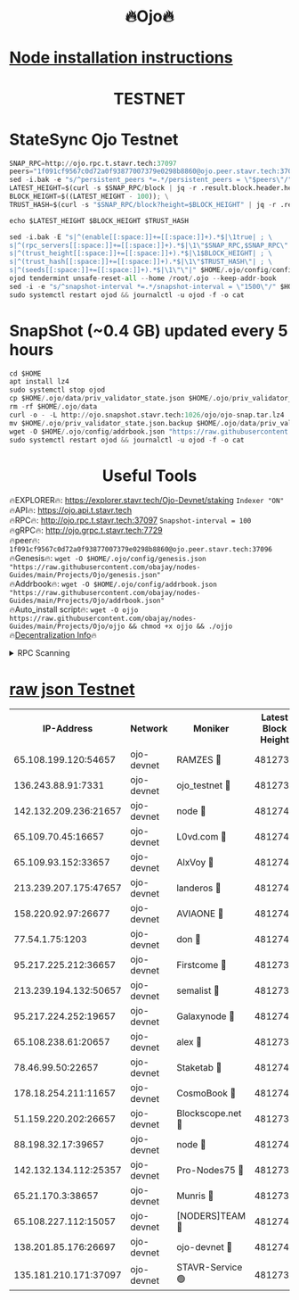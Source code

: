 <h1 align="center"> 🔥Ojo🔥</h1>

[Node installation instructions](https://github.com/obajay/nodes-Guides/tree/main/Projects/Ojo)
=

<h1 align="center"> TESTNET</h1>

# StateSync Ojo Testnet
```python
SNAP_RPC=http://ojo.rpc.t.stavr.tech:37097
peers="1f091cf9567c0d72a0f93877007379e0298b8860@ojo.peer.stavr.tech:37096"
sed -i.bak -e "s/^persistent_peers *=.*/persistent_peers = \"$peers\"/" $HOME/.ojo/config/config.toml
LATEST_HEIGHT=$(curl -s $SNAP_RPC/block | jq -r .result.block.header.height); \
BLOCK_HEIGHT=$((LATEST_HEIGHT - 100)); \
TRUST_HASH=$(curl -s "$SNAP_RPC/block?height=$BLOCK_HEIGHT" | jq -r .result.block_id.hash)

echo $LATEST_HEIGHT $BLOCK_HEIGHT $TRUST_HASH

sed -i.bak -E "s|^(enable[[:space:]]+=[[:space:]]+).*$|\1true| ; \
s|^(rpc_servers[[:space:]]+=[[:space:]]+).*$|\1\"$SNAP_RPC,$SNAP_RPC\"| ; \
s|^(trust_height[[:space:]]+=[[:space:]]+).*$|\1$BLOCK_HEIGHT| ; \
s|^(trust_hash[[:space:]]+=[[:space:]]+).*$|\1\"$TRUST_HASH\"| ; \
s|^(seeds[[:space:]]+=[[:space:]]+).*$|\1\"\"|" $HOME/.ojo/config/config.toml
ojod tendermint unsafe-reset-all --home /root/.ojo --keep-addr-book
sed -i -e "s/^snapshot-interval *=.*/snapshot-interval = \"1500\"/" $HOME/.ojo/config/app.toml
sudo systemctl restart ojod && journalctl -u ojod -f -o cat
```
# SnapShot (~0.4 GB) updated every 5 hours
```python
cd $HOME
apt install lz4
sudo systemctl stop ojod
cp $HOME/.ojo/data/priv_validator_state.json $HOME/.ojo/priv_validator_state.json.backup
rm -rf $HOME/.ojo/data
curl -o - -L http://ojo.snapshot.stavr.tech:1026/ojo/ojo-snap.tar.lz4 | lz4 -c -d - | tar -x -C $HOME/.ojo --strip-components 2
mv $HOME/.ojo/priv_validator_state.json.backup $HOME/.ojo/data/priv_validator_state.json
wget -O $HOME/.ojo/config/addrbook.json "https://raw.githubusercontent.com/obajay/nodes-Guides/main/Projects/Ojo/addrbook.json"
sudo systemctl restart ojod && journalctl -u ojod -f -o cat
```
 <h1 align="center"> Useful Tools</h1>

🔥EXPLORER🔥:        https://explorer.stavr.tech/Ojo-Devnet/staking        `Indexer "ON"` \
🔥API🔥:                     https://ojo.api.t.stavr.tech \
🔥RPC🔥:                    http://ojo.rpc.t.stavr.tech:37097              `Snapshot-interval = 100` \
🔥gRPC🔥:                  http://ojo.grpc.t.stavr.tech:7729 \
🔥peer🔥:                   `1f091cf9567c0d72a0f93877007379e0298b8860@ojo.peer.stavr.tech:37096` \
🔥Genesis🔥:    ```wget -O $HOME/.ojo/config/genesis.json "https://raw.githubusercontent.com/obajay/nodes-Guides/main/Projects/Ojo/genesis.json"``` \
🔥Addrbook🔥:    ```wget -O $HOME/.ojo/config/addrbook.json "https://raw.githubusercontent.com/obajay/nodes-Guides/main/Projects/Ojo/addrbook.json"``` \
🔥Auto_install script🔥: ```wget -O ojjo https://raw.githubusercontent.com/obajay/nodes-Guides/main/Projects/Ojo/ojjo && chmod +x ojjo && ./ojjo``` \
🔥[Decentralization Info](https://github.com/obajay/StateSync-snapshots/tree/main/Projects/Ojo/Decentralization)🔥



<details>
<summary>RPC Scanning</summary>

<h2 align="center"> We scan nodes in real time every 4 hours. And we provide the final result of RPC endpoints.
We cannot influence the operation of these nodes in any way. </h2>


```python
If Voting Power is higher than 0 --> then the Node is a validator of the network and may be subject to attack and be a potential threat to the chain.
```
```python
We marked such validators with a red symbol
```

</details>

[raw json Testnet](https://rpc-check.ojot.stavr.tech/ojot/rpc-ojot-result.json)
=


<table><tr><th>IP-Address</th><th>Network</th><th>Moniker</th><th>Latest Block Height</th><th>Earliest Block Height</th><th>Catching Up</th><th>Tx Index</th><th>Voting Power</th><th>Scan Time</th></tr><tr><td>65.108.199.120:54657</td><td>ojo-devnet</td><td>RAMZES 🔴</td><td>4812738</td><td>306156</td><td>False</td><td>on</td><td>15420</td><td>2024-01-04T21:37:48.478148452UTC</td></tr><tr><td>136.243.88.91:7331</td><td>ojo-devnet</td><td>ojo_testnet 🔴</td><td>4812739</td><td>308845</td><td>False</td><td>on</td><td>1000</td><td>2024-01-04T21:37:56.898022890UTC</td></tr><tr><td>142.132.209.236:21657</td><td>ojo-devnet</td><td>node 🔴</td><td>4812742</td><td>350001</td><td>False</td><td>on</td><td>1999</td><td>2024-01-04T21:38:12.383880984UTC</td></tr><tr><td>65.109.70.45:16657</td><td>ojo-devnet</td><td>L0vd.com 🔴</td><td>4812744</td><td>695918</td><td>False</td><td>off</td><td>998</td><td>2024-01-04T21:38:23.406051162UTC</td></tr><tr><td>65.109.93.152:33657</td><td>ojo-devnet</td><td>AlxVoy 🔴</td><td>4812742</td><td>2319801</td><td>False</td><td>on</td><td>4536782</td><td>2024-01-04T21:38:12.104168302UTC</td></tr><tr><td>213.239.207.175:47657</td><td>ojo-devnet</td><td>landeros 🔴</td><td>4812741</td><td>2714001</td><td>False</td><td>off</td><td>11083</td><td>2024-01-04T21:38:07.660030254UTC</td></tr><tr><td>158.220.92.97:26677</td><td>ojo-devnet</td><td>AVIAONE 🔴</td><td>4812741</td><td>2754001</td><td>False</td><td>on</td><td>13867</td><td>2024-01-04T21:38:07.412574584UTC</td></tr><tr><td>77.54.1.75:1203</td><td>ojo-devnet</td><td>don 🔴</td><td>4812743</td><td>2906401</td><td>False</td><td>on</td><td>10</td><td>2024-01-04T21:38:15.258042586UTC</td></tr><tr><td>95.217.225.212:36657</td><td>ojo-devnet</td><td>Firstcome 🔴</td><td>4812739</td><td>2985946</td><td>False</td><td>on</td><td>13566</td><td>2024-01-04T21:37:54.560710991UTC</td></tr><tr><td>213.239.194.132:50657</td><td>ojo-devnet</td><td>semalist 🔴</td><td>4812738</td><td>3223522</td><td>False</td><td>on</td><td>21037</td><td>2024-01-04T21:37:48.776655907UTC</td></tr><tr><td>95.217.224.252:19657</td><td>ojo-devnet</td><td>Galaxynode 🔴</td><td>4812743</td><td>3685492</td><td>False</td><td>on</td><td>11888</td><td>2024-01-04T21:38:20.237075131UTC</td></tr><tr><td>65.108.238.61:20657</td><td>ojo-devnet</td><td>alex 🔴</td><td>4812738</td><td>4158001</td><td>False</td><td>on</td><td>11359</td><td>2024-01-04T21:37:48.077545367UTC</td></tr><tr><td>78.46.99.50:22657</td><td>ojo-devnet</td><td>Staketab 🔴</td><td>4812744</td><td>4254801</td><td>False</td><td>on</td><td>1276</td><td>2024-01-04T21:38:23.672665457UTC</td></tr><tr><td>178.18.254.211:11657</td><td>ojo-devnet</td><td>CosmoBook 🔴</td><td>4812742</td><td>4392001</td><td>False</td><td>off</td><td>1057</td><td>2024-01-04T21:38:14.742050275UTC</td></tr><tr><td>51.159.220.202:26657</td><td>ojo-devnet</td><td>Blockscope.net 🔴</td><td>4812738</td><td>4425001</td><td>False</td><td>on</td><td>981</td><td>2024-01-04T21:37:47.662301281UTC</td></tr><tr><td>88.198.32.17:39657</td><td>ojo-devnet</td><td>node 🔴</td><td>4812743</td><td>4710001</td><td>False</td><td>on</td><td>82691</td><td>2024-01-04T21:38:15.497037909UTC</td></tr><tr><td>142.132.134.112:25357</td><td>ojo-devnet</td><td>Pro-Nodes75 🔴</td><td>4812738</td><td>4712738</td><td>False</td><td>on</td><td>24651</td><td>2024-01-04T21:37:51.804108789UTC</td></tr><tr><td>65.21.170.3:38657</td><td>ojo-devnet</td><td>Munris 🔴</td><td>4812739</td><td>4712739</td><td>False</td><td>off</td><td>20123</td><td>2024-01-04T21:37:54.185090114UTC</td></tr><tr><td>65.108.227.112:15057</td><td>ojo-devnet</td><td>[NODERS]TEAM 🔴</td><td>4812744</td><td>4712744</td><td>False</td><td>off</td><td>9999</td><td>2024-01-04T21:38:20.616068586UTC</td></tr><tr><td>138.201.85.176:26697</td><td>ojo-devnet</td><td>ojo-devnet 🔴</td><td>4812744</td><td>4712744</td><td>False</td><td>on</td><td>1000024000</td><td>2024-01-04T21:38:23.009777285UTC</td></tr><tr><td>135.181.210.171:37097</td><td>ojo-devnet</td><td>STAVR-Service 🟢</td><td>4812738</td><td>4811601</td><td>False</td><td>on</td><td>0</td><td>2024-01-04T21:37:49.472750468UTC</td></tr></table>
